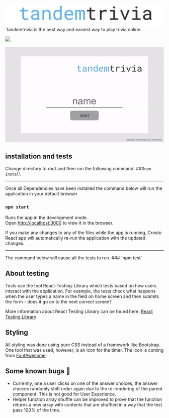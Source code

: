 <img src="./public/banner.png">
`tandemtrivia`is the best way and easiest way to play trivia online. 

![](https://img.shields.io/badge/Code-React-informational?style=flat&logo=react&logoColor=white&color=blue)



<img src="./public/preview.gif">

## installation and tests

Change directory to root and then run the following command:
###`npm install`
<hr>

Once all Dependencies have been installed the command below will run the application in your default browser
### `npm start`

Runs the app in the development mode.\
Open [http://localhost:3000](http://localhost:3000) to view it in the browser.

If you make any changes to any of the files while the app is running, Create React app will automatically re-run the application with the updated changes. 
<hr>
The command below will cause all the tests to run.
### `npm test`

## About testing
Tests use the tool React-Testing-Library which tests based on how users interact with the application.
For example, the tests check what happens when the user types a name in the field on home screen and then submits the form - does it go on to the next correct screen?

More information about React Testing Library can be found here: [React Testing Library](https://testing-library.com/docs/react-testing-library/intro)

## Styling
All styling was done using pure CSS instead of a framework like Bootstrap. One tool that was used, however, is an icon for the timer. The icon is coming from [FontAwesome](https://fontawesome.com/).

## Some known bugs 🐞
- Currently, one a user clicks on one of the answer choices, the answer choices randomly shift order again due to the re-rendering of the parent component. This is not good for User Experience. 
- Helper function array shuffle can be improved to prove that the function returns a new array with contents that are shuffled in a way that the test pass 100% of the time. 

